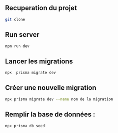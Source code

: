 
## Recuperation du projet

```bash
git clone
```

## Run server 

```bash
npm run dev

```

## Lancer les migrations

```bash
npx  prisma migrate dev
```


## Créer une nouvelle migration

```bash
npx prisma migrate dev --name nom de la migration
```

## Remplir la base de données :

```bash
npx prisma db seed

```